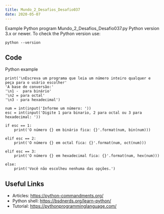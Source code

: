 ```yaml
---
title: Mundo_2_Desafios_Desafio037
date: 2020-05-07
---
```

Example Python program Mundo_2_Desafios_Desafio037.py
Python version 3.x or newer.
To check the Python version use:

    python --version


## Code

Python example

    print('\nEscreva um programa que leia um número inteiro qualquer e peça para o usário escolher'
    'A base de conversão:'
    '\n1 -  para binário'
    '\n2 = para octal'
    '\n3 - para hexadecimal')
    
    num = int(input('Informe um número: '))
    esc = int(input('Digite 1 para binario, 2 para octal ou 3 para hexadecimal: '))
    
    if esc == 1:
        print('O número {} em binário fica: {}'.format(num, bin(num)))
    
    elif esc == 2:
        print('O número {} em octal fica: {}'.format(num, oct(num)))
    
    elif esc == 3:
        print('O número {} em hexadecimal fica: {}'.format(num, hex(num)))
    
    else:
        print('Você não escolheu nenhuma das opções.')

## Useful Links

- Articles: https://python-commandments.org/
- Python shell: https://bsdnerds.org/learn-python/
- Tutorial: https://pythonprogramminglanguage.com/
